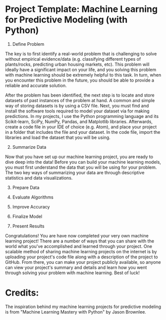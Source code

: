 # Project Template: Machine Learning for Predictive Modeling (with Python)


1) Define Problem

The key is to first identify a real-world problem that is challenging to solve without empirical evidence/data (e.g. classifying different types of plants/rocks, predicting urban housing markets, etc). This problem will ideally have a significant impact on your life, and you solving this problem with machine learning should be extremely helpful to this task. In turn, when you encounter this problem in the future, you should be able to provide a reliable and accurate solution.

After the problem has been identified, the next step is to locate and store datasets of past instances of the problem at hand. A common and simple way of storing datasets is by using a CSV file. Next, you must find and install the software tools required to model your dataset via for making predictions. In my projects, I use the Python programming language and its Scikit-learn, SciPy, NumPy, Pandas, and Matplotlib libraries. Afterwards, create a code file in your IDE of choice (e.g. Atom), and place your project in a folder that includes the file and your dataset. In the code file, import the libraries and load the dataset that you will be using.

2) Summarize Data

Now that you have set up our machine learning project, you are ready to dive deep into the data! Before you can build your machine learning models, you must first understand the data that you will be using for your problem. The two key ways of summarizing your data are through descriptive statistics and data visualizations.



3) Prepare Data

4) Evaluate Algorithms

5) Improve Accuracy

6) Finalize Model

7) Present Results

Congratulations! You are have now completed your very own machine learning project! There are a number of ways that you can share with the world what you've accomplished and learned through your project. One scalable method of sharing machine learning projects on the internet is by uploading your project's code file along with a description of the project to GitHub. From there, you can make your project publicly available, so anyone can view your project's summary and details and learn how you went through solving your problem with machine learning. Best of luck!

# Credits:
The inspiration behind my machine learning projects for predictive modeling is from "Machine Learning Mastery with Python" by Jason Brownlee.
